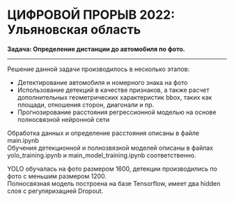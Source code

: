 # ЦИФРОВОЙ ПРОРЫВ 2022: Ульяновская область
**Задача: Определение дистанции до автомобиля по фото.**
***

Решение данной задачи производилось в несколько этапов:

* Детектирование автомобиля и номерного знака на фото
* Использование детекций в качестве признаков, а также расчет дополнительных геометрических характеристик bbox, таких как площади, отношения сторон, диагонали и пр.
* Прогнозирование расстояния регрессионной моделью на основе полносвязной нейронной сети

Обработка данных и определение расстояния описаны в файле main.ipynb <br>
Обучения детекционной и полнозвязной моделей описаны в файлах yolo_training.ipynb и main_model_training.ipynb соответственно.

YOLO обучалась на фото размером 1600, детекции производились по фото с меньшим размером 1200.<br>
Полносвязная модель построена на базе Tensorflow, имеет два hidden слоя с регуляризацией Dropout.
